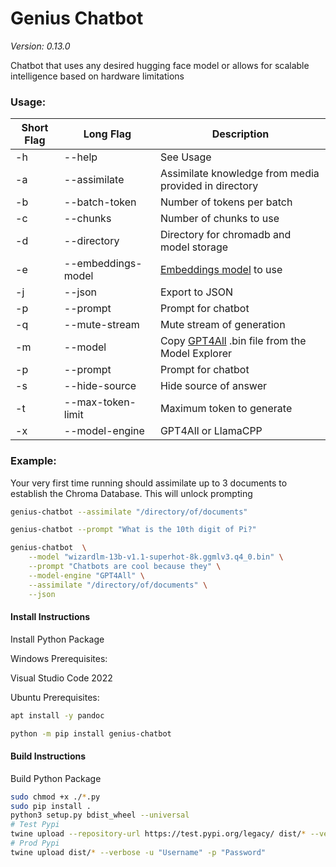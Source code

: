 # Genius Chatbot
*Version: 0.13.0*

Chatbot that uses any desired hugging face model or allows for scalable 
intelligence based on hardware limitations

### Usage:

| Short Flag | Long Flag          | Description                                                                     |
|------------|--------------------|---------------------------------------------------------------------------------|
| -h         | --help             | See Usage                                                                       |
| -a         | --assimilate       | Assimilate knowledge from media provided in directory                           |
| -b         | --batch-token      | Number of tokens per batch                                                      |
| -c         | --chunks           | Number of chunks to use                                                         |
| -d         | --directory        | Directory for chromadb and model storage                                        |
| -e         | --embeddings-model | [Embeddings model](https://www.sbert.net/docs/pretrained_models.html) to use    |
| -j         | --json             | Export to JSON                                                                  |
| -p         | --prompt           | Prompt for chatbot                                                              |
| -q         | --mute-stream      | Mute stream of generation                                                       |
| -m         | --model            | Copy [GPT4All](https://gpt4all.io/index.html) .bin file from the Model Explorer |
| -p         | --prompt           | Prompt for chatbot                                                              |
| -s         | --hide-source      | Hide source of answer                                                           |
| -t         | --max-token-limit  | Maximum token to generate                                                       |
| -x         | --model-engine     | GPT4All or LlamaCPP                                                             |

### Example:
Your very first time running should assimilate up to 3 documents to establish the Chroma Database. This will unlock prompting

```bash
genius-chatbot --assimilate "/directory/of/documents"
```

```bash
genius-chatbot --prompt "What is the 10th digit of Pi?"
```

```bash
genius-chatbot  \
    --model "wizardlm-13b-v1.1-superhot-8k.ggmlv3.q4_0.bin" \
    --prompt "Chatbots are cool because they" \
    --model-engine "GPT4All" \
    --assimilate "/directory/of/documents" \
    --json
```

#### Install Instructions
Install Python Package

Windows Prerequisites:

Visual Studio Code 2022

Ubuntu Prerequisites:
```bash
apt install -y pandoc
```

```bash
python -m pip install genius-chatbot
```

#### Build Instructions
Build Python Package

```bash
sudo chmod +x ./*.py
sudo pip install .
python3 setup.py bdist_wheel --universal
# Test Pypi
twine upload --repository-url https://test.pypi.org/legacy/ dist/* --verbose -u "Username" -p "Password"
# Prod Pypi
twine upload dist/* --verbose -u "Username" -p "Password"
```
